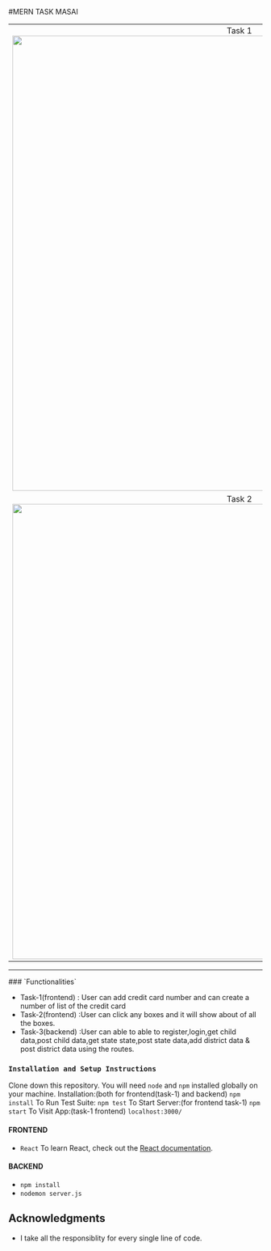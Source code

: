 #MERN TASK MASAI 
<table>
   <tr align=center>
     <td  colspan=3>Task 1 <img src="./screenshots/CreditCard.png" width=900 ></td>
  </tr>
   <tr align=center>
     <td  colspan=3>Task 2 <img src="./screenshots/boxtask.png" width=900 ></td>
  </tr>
</table>
<hr/>
### `Functionalities`

- Task-1(frontend) : User can add credit card number and can create a number of list of the credit card
- Task-2(frontend) :User can click any boxes and it will show about of all the boxes.
- Task-3(backend) :User can able to able to register,login,get child data,post child data,get state state,post state data,add district data & post district data using the routes.

### `Installation and Setup Instructions`

Clone down this repository. You will need `node` and `npm` installed globally on your machine.
Installation:(both for frontend(task-1) and backend)
`npm install`
To Run Test Suite:
`npm test`
To Start Server:(for frontend task-1)
`npm start`
To Visit App:(task-1 frontend)
`localhost:3000/`

#### FRONTEND

- `React`
  To learn React, check out the [React documentation](https://reactjs.org/).
  
#### BACKEND

- `npm install`
- `nodemon server.js`


## Acknowledgments

- I take all the responsiblity for every single line of code.

